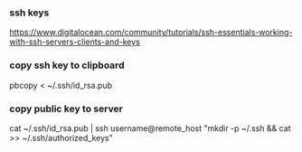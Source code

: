 ### ssh keys

https://www.digitalocean.com/community/tutorials/ssh-essentials-working-with-ssh-servers-clients-and-keys


### copy ssh key to clipboard
pbcopy < ~/.ssh/id_rsa.pub


### copy public key to server
cat ~/.ssh/id_rsa.pub | ssh username@remote_host "mkdir -p ~/.ssh && cat >> ~/.ssh/authorized_keys"


